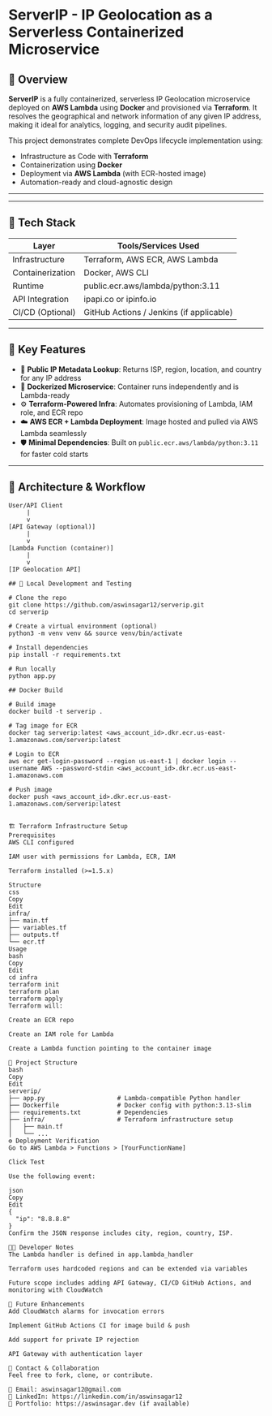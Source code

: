 # ServerIP - IP Geolocation as a Serverless Containerized Microservice

## 🚀 Overview
**ServerIP** is a fully containerized, serverless IP Geolocation microservice deployed on **AWS Lambda** using **Docker** and provisioned via **Terraform**. It resolves the geographical and network information of any given IP address, making it ideal for analytics, logging, and security audit pipelines.

This project demonstrates complete DevOps lifecycle implementation using:
- Infrastructure as Code with **Terraform**
- Containerization using **Docker**
- Deployment via **AWS Lambda** (with ECR-hosted image)
- Automation-ready and cloud-agnostic design

---

---

## 🧰 Tech Stack

| Layer              | Tools/Services Used |
|-------------------|---------------------|
| Infrastructure     | Terraform, AWS ECR, AWS Lambda |
| Containerization   | Docker, AWS CLI |
| Runtime            | public.ecr.aws/lambda/python:3.11 |
| API Integration    | ipapi.co or ipinfo.io |
| CI/CD (Optional)   | GitHub Actions / Jenkins (if applicable) |

---

## 🔑 Key Features

- 🔎 **Public IP Metadata Lookup**: Returns ISP, region, location, and country for any IP address
- 🐳 **Dockerized Microservice**: Container runs independently and is Lambda-ready
- ⚙️ **Terraform-Powered Infra**: Automates provisioning of Lambda, IAM role, and ECR repo
- ☁️ **AWS ECR + Lambda Deployment**: Image hosted and pulled via AWS Lambda seamlessly
- 🛡️ **Minimal Dependencies**: Built on `public.ecr.aws/lambda/python:3.11` for faster cold starts

---

## 🧱 Architecture & Workflow

```plaintext
User/API Client
     |
     v
[API Gateway (optional)]
     |
     v
[Lambda Function (container)]
     |
     v
[IP Geolocation API]

## 🧱 Local Development and Testing

# Clone the repo
git clone https://github.com/aswinsagar12/serverip.git
cd serverip

# Create a virtual environment (optional)
python3 -m venv venv && source venv/bin/activate

# Install dependencies
pip install -r requirements.txt

# Run locally
python app.py

## Docker Build

# Build image
docker build -t serverip .

# Tag image for ECR
docker tag serverip:latest <aws_account_id>.dkr.ecr.us-east-1.amazonaws.com/serverip:latest

# Login to ECR
aws ecr get-login-password --region us-east-1 | docker login --username AWS --password-stdin <aws_account_id>.dkr.ecr.us-east-1.amazonaws.com

# Push image
docker push <aws_account_id>.dkr.ecr.us-east-1.amazonaws.com/serverip:latest


🏗️ Terraform Infrastructure Setup
Prerequisites
AWS CLI configured

IAM user with permissions for Lambda, ECR, IAM

Terraform installed (>=1.5.x)

Structure
css
Copy
Edit
infra/
├── main.tf
├── variables.tf
├── outputs.tf
└── ecr.tf
Usage
bash
Copy
Edit
cd infra
terraform init
terraform plan
terraform apply
Terraform will:

Create an ECR repo

Create an IAM role for Lambda

Create a Lambda function pointing to the container image

📁 Project Structure
bash
Copy
Edit
serverip/
├── app.py                    # Lambda-compatible Python handler
├── Dockerfile                # Docker config with python:3.13-slim
├── requirements.txt          # Dependencies
├── infra/                    # Terraform infrastructure setup
│   ├── main.tf
│   └── ...
⚙️ Deployment Verification
Go to AWS Lambda > Functions > [YourFunctionName]

Click Test

Use the following event:

json
Copy
Edit
{
  "ip": "8.8.8.8"
}
Confirm the JSON response includes city, region, country, ISP.

🧑‍💻 Developer Notes
The Lambda handler is defined in app.lambda_handler

Terraform uses hardcoded regions and can be extended via variables

Future scope includes adding API Gateway, CI/CD GitHub Actions, and monitoring with CloudWatch

🧩 Future Enhancements
Add CloudWatch alarms for invocation errors

Implement GitHub Actions CI for image build & push

Add support for private IP rejection

API Gateway with authentication layer

🤝 Contact & Collaboration
Feel free to fork, clone, or contribute.

📧 Email: aswinsagar12@gmail.com
🔗 LinkedIn: https://linkedin.com/in/aswinsagar12
💼 Portfolio: https://aswinsagar.dev (if available)

